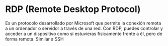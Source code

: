 # RDP (Remote Desktop Protocol) 

Es un protocolo desarrollado por Microsoft que permite la conexión remota a un ordenador o servidor a través de una red. Con RDP, puedes controlar y acceder a un dispositivo como si estuvieras físicamente frente a él, pero de forma remota. Similar a SSH

